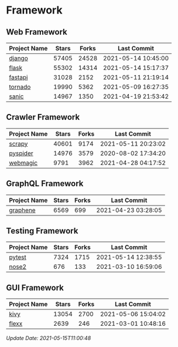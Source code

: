 # Framework

## Web Framework
| Project Name | Stars | Forks | Last Commit |
| ------------ | ----- | ----- | ----------- |
| [django](https://github.com/django/django) | 57405 | 24528 | 2021-05-14 10:45:00 |
| [flask](https://github.com/pallets/flask) | 55302 | 14314 | 2021-05-14 15:17:37 |
| [fastapi](https://github.com/tiangolo/fastapi) | 31028 | 2152 | 2021-05-11 21:19:14 |
| [tornado](https://github.com/tornadoweb/tornado) | 19990 | 5362 | 2021-05-09 16:27:35 |
| [sanic](https://github.com/sanic-org/sanic) | 14967 | 1350 | 2021-04-19 21:53:42 |

## Crawler Framework
| Project Name | Stars | Forks | Last Commit |
| ------------ | ----- | ----- | ----------- |
| [scrapy](https://github.com/scrapy/scrapy) | 40601 | 9174 | 2021-05-11 20:23:02 |
| [pyspider](https://github.com/binux/pyspider) | 14976 | 3579 | 2020-08-02 17:34:20 |
| [webmagic](https://github.com/code4craft/webmagic) | 9791 | 3962 | 2021-04-28 04:17:52 |

## GraphQL Framework
| Project Name | Stars | Forks | Last Commit |
| ------------ | ----- | ----- | ----------- |
| [graphene](https://github.com/graphql-python/graphene) | 6569 | 699 | 2021-04-23 03:28:05 |

## Testing Framework
| Project Name | Stars | Forks | Last Commit |
| ------------ | ----- | ----- | ----------- |
| [pytest](https://github.com/pytest-dev/pytest) | 7324 | 1715 | 2021-05-14 12:38:55 |
| [nose2](https://github.com/nose-devs/nose2) | 676 | 133 | 2021-03-10 16:59:06 |

## GUI Framework
| Project Name | Stars | Forks | Last Commit |
| ------------ | ----- | ----- | ----------- |
| [kivy](https://github.com/kivy/kivy) | 13054 | 2700 | 2021-05-06 15:04:02 |
| [flexx](https://github.com/flexxui/flexx) | 2639 | 246 | 2021-03-01 10:48:16 |

*Update Date: 2021-05-15T11:00:48*